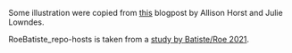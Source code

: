 Some illustration were copied from [this](https://www.openscapes.org/blog/2022/05/27/github-illustrated-series/) blogpost by Allison Horst and Julie Lowndes.

RoeBatiste_repo-hosts is taken from a [study by Batiste/Roe 2021](https://github.com/zackbatist/caa2021-openarchaeo/).

